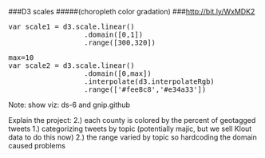 ###D3 scales 
#####(choropleth color gradation)
###http://bit.ly/WxMDK2

<pre>
var scale1 = d3.scale.linear()
                  .domain([0,1])
                  .range([300,320])
</pre>

<pre>
max=10
var scale2 = d3.scale.linear()
                  .domain([0,max])
                  .interpolate(d3.interpolateRgb)
                  .range(['#fee8c8','#e34a33'])
</pre>
Note:
show viz: ds-6 and gnip.github


Explain the project: 
2.) each county is colored by the percent of geotagged tweets
1.) categorizing tweets by topic (potentially majic, but we sell Klout data to do this now)
2.) the range varied by topic so hardcoding the domain caused problems
